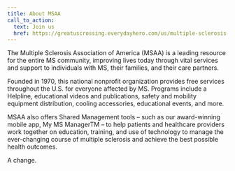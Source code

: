 ```yaml
---
title: About MSAA
call_to_action:
  text: Join us
  href: https://greatuscrossing.everydayhero.com/us/multiple-sclerosis-association-of-america-inc/get-started
---
```


The Multiple Sclerosis Association of America (MSAA) is a leading resource for the entire MS community, improving lives today through vital services and support to individuals with MS, their families, and their care partners.

Founded in 1970, this national nonprofit organization provides free services throughout the U.S. for everyone affected by MS. Programs include a Helpline, educational videos and publications, safety and mobility equipment distribution, cooling accessories, educational events, and more.

MSAA also offers Shared Management tools – such as our award-winning mobile app, My MS ManagerTM – to help patients and healthcare providers work together on education, training, and use of technology to manage the ever-changing course of multiple sclerosis and achieve the best possible health outcomes.

A change.

